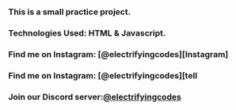 ### This is a small practice project.

### Technologies Used: HTML & Javascript.

### Find me on Instagram: [@electrifyingcodes][Instagram]
### Find me on Instagram: [@electrifyingcodes][tell
### Join our Discord server:[@electrifyingcodes][discord]

[Instgram]: https://www.instagram.com/electrifying_codes
[discord]: htt